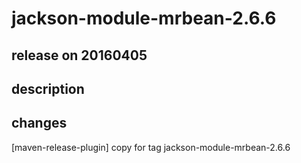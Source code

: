 # jackson-module-mrbean-2.6.6

## release on 20160405

## description

## changes

[maven-release-plugin] copy for tag jackson-module-mrbean-2.6.6

